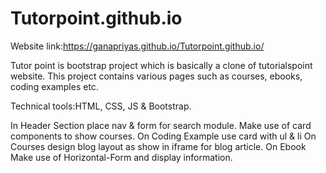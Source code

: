 # Tutorpoint.github.io

Website link:https://ganapriyas.github.io/Tutorpoint.github.io/

Tutor point is bootstrap project which is basically a clone of tutorialspoint website. This project contains various pages such as courses, ebooks, coding examples etc.

Technical tools:HTML, CSS, JS & Bootstrap.
 
In Header Section place nav & form for search module.
Make use of card components to show courses.
On Coding Example use card with ul & li
On Courses design blog layout as show in iframe for blog article.
On Ebook Make use of Horizontal-Form and display information.
